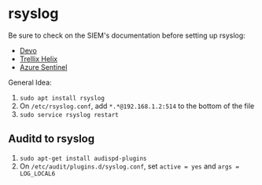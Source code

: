 # rsyslog
Be sure to check on the SIEM's documentation before setting up rsyslog:
- [Devo](https://docs.devo.com/space/latest/94658299/rsyslog)
- [Trellix Helix](https://docs.trellix.com/bundle/helixconnect_dscg/page/UUID-5a8cd880-88d9-1fff-96e8-2329922ffd53.html)
- [Azure Sentinel](https://learn.microsoft.com/en-us/azure/sentinel/forward-syslog-monitor-agent)

General Idea:
1. `sudo apt install rsyslog`
2. On `/etc/rsyslog.conf`, add `*.*@192.168.1.2:514` to the bottom of the file
3. `sudo service rsyslog restart`

## Auditd to rsyslog
1. `sudo apt-get install audispd-plugins`
2. On `/etc/audit/plugins.d/syslog.conf`, set `active = yes` and `args = LOG_LOCAL6`